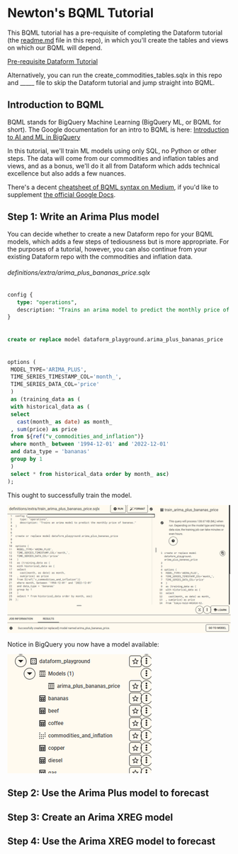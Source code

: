 # Newton's BQML Tutorial

This BQML tutorial has a pre-requisite of completing the Dataform tutorial (the [readme.md](https://github.com/shan-alexander/dataform-playground-boilerplate?tab=readme-ov-file#dataform-playground-boilerplate) file in this repo), in which you'll create the tables and views on which our BQML will depend.

[Pre-requisite Dataform Tutorial](https://github.com/shan-alexander/dataform-playground-boilerplate?tab=readme-ov-file#dataform-playground-boilerplate)

Alternatively, you can run the create_commodities_tables.sqlx in this repo and _____ file to skip the Dataform tutorial and jump straight into BQML.

## Introduction to BQML

BQML stands for BigQuery Machine Learning (BigQuery ML, or BQML for short). The Google documentation for an intro to BQML is here: [Introduction to AI and ML in BigQuery](https://cloud.google.com/bigquery/docs/bqml-introduction)

In this tutorial, we'll train ML models using only SQL, no Python or other steps. The data will come from our commodities and inflation tables and views, and as a bonus, we'll do it all from Dataform which adds technical excellence but also adds a few nuances.

There's a decent [cheatsheet of BQML syntax on Medium](https://medium.com/fifty-five-data-science/bigquery-machine-learning-cheat-sheet-7c053b21a657), if you'd like to supplement [the official Google Docs](https://cloud.google.com/bigquery/docs/reference/standard-sql/bigqueryml-syntax-create).

## Step 1: Write an Arima Plus model

You can decide whether to create a new Dataform repo for your BQML models, which adds a few steps of tediousness but is more appropriate. For the purposes of a tutorial, however, you can also continue from your existing Dataform repo with the commodities and inflation data.

###### definitions/extra/arima_plus_bananas_price.sqlx
```sql
config {
   type: "operations",
   description: "Trains an arima model to predict the monthly price of bananas."
}


create or replace model dataform_playground.arima_plus_bananas_price


options ( 
 MODEL_TYPE='ARIMA_PLUS',
 TIME_SERIES_TIMESTAMP_COL='month_',
 TIME_SERIES_DATA_COL='price'
 )
 as (training_data as (
 with historical_data as (
 select
   cast(month_ as date) as month_
 , sum(price) as price
 from ${ref("v_commodities_and_inflation")} 
 where month_ between '1994-12-01' and '2022-12-01'
 and data_type = 'bananas'
 group by 1
 )
 select * from historical_data order by month_ asc)
);
```

This ought to successfully train the model.

![image failed to load](img/create_model_success.png "Screenshot of the create model success message")

Notice in BigQuery you now have a model available:

![image failed to load](img/show_model_in_bq.png "Screenshot of the model in BigQuery")

## Step 2: Use the Arima Plus model to forecast



## Step 3: Create an Arima XREG model


## Step 4: Use the Arima XREG model to forecast

